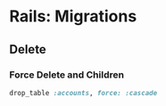 # Rails: Migrations

## Delete

### Force Delete and Children

```ruby
drop_table :accounts, force: :cascade
```
